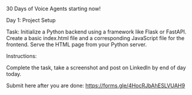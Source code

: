 30 Days of Voice Agents starting now!

Day 1: Project Setup

Task: Initialize a Python backend using a framework like Flask or FastAPI. Create a basic index.html file and a corresponding JavaScript file for the frontend. Serve the HTML page from your Python server.

Instructions:

Complete the task, take a screenshot and post on LinkedIn by end of day today.

Submit here after you are done: https://forms.gle/4HocRJbAhESLVUAH9
